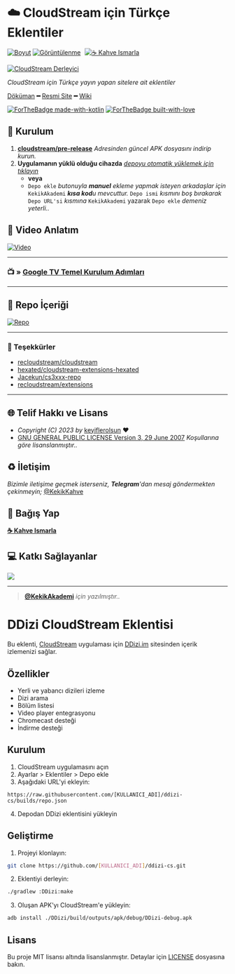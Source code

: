 # ☁️ CloudStream için Türkçe Eklentiler

[![Boyut](https://img.shields.io/github/repo-size/keyiflerolsun/Kekik-cloudstream?logo=git&logoColor=white&label=Boyut)](#)
[![Görüntülenme](https://hits.seeyoufarm.com/api/count/incr/badge.svg?url=https://github.com/keyiflerolsun/Kekik-cloudstream&title=Görüntülenme)](#)
<a href="https://KekikAkademi.org/Kahve" target="_blank"><img src="https://img.shields.io/badge/☕️-Kahve Ismarla-ffdd00" title="☕️ Kahve Ismarla" style="padding-left:5px;"></a>

[![CloudStream Derleyici](https://img.shields.io/github/actions/workflow/status/keyiflerolsun/Kekik-cloudstream/Derleyici.yml?label=CloudStream%20Derleyici&logo=github)](https://github.com/keyiflerolsun/Kekik-cloudstream/actions/workflows/Derleyici.yml)

_CloudStream için Türkçe yayın yapan sitelere ait eklentiler_

[Döküman](https://recloudstream.github.io/csdocs/) **━** [Resmi Site](https://dweb.link/ipns/cloudstream.on.fleek.co/) **━** [Wiki](https://cloudstream.miraheze.org/wiki/Main_Page)

[![ForTheBadge made-with-kotlin](https://ForTheBadge.com/images/badges/made-with-kotlin.svg)](https://kotlinlang.org/)
[![ForTheBadge built-with-love](https://ForTheBadge.com/images/badges/built-with-love.svg)](https://GitHub.com/keyiflerolsun/)

## 💾 Kurulum

1. **[cloudstream/pre-release](https://github.com/recloudstream/cloudstream/releases/tag/pre-release)** _Adresinden güncel APK dosyasını indirip kurun._
2. **Uygulamanın yüklü olduğu cihazda** _[depoyu otomatik yüklemek için tıklayın](https://keyiflerolsun.me/http-protocol-redirector?r=cloudstreamrepo://raw.githubusercontent.com/keyiflerolsun/Kekik-cloudstream/master/repo.json)_
   - **veya**
   - `Depo ekle` _butonuyla **manuel** ekleme yapmak isteyen arkadaşlar için_ `KekikAkademi` _**kısa kod**u mevcuttur._ `Depo ismi` _kısmını boş bırakarak_ `Depo URL'si` _kısmına_ `KekikAkademi` yazarak `Depo ekle` _demeniz yeterli.._

## 📼 Video Anlatım

[![Video](https://github.com/keyiflerolsun/Kekik-cloudstream/raw/master/.github/icons/KisaKod.png?raw=True)](https://t.me/KekikAkademi/1773)

---

### 📺 » [Google TV Temel Kurulum Adımları](https://keyiflerolsun.me/Kekik-cloudstream/MiBox)

---

## 📱 Repo İçeriği

[![Repo](https://github.com/keyiflerolsun/Kekik-cloudstream/raw/master/.github/icons/Repo.jpg?raw=True)](https://raw.githubusercontent.com/keyiflerolsun/Kekik-cloudstream/master/repo.json)

---

### 🎁 Teşekkürler

- [recloudstream/cloudstream](https://github.com/recloudstream/cloudstream)
- [hexated/cloudstream-extensions-hexated](https://github.com/hexated/cloudstream-extensions-hexated)
- [Jacekun/cs3xxx-repo](https://github.com/Jacekun/cs3xxx-repo)
- [recloudstream/extensions](https://github.com/recloudstream/extensions)

---

## 🌐 Telif Hakkı ve Lisans

* *Copyright (C) 2023 by* [keyiflerolsun](https://github.com/keyiflerolsun) ❤️️
* [GNU GENERAL PUBLIC LICENSE Version 3, 29 June 2007](https://github.com/keyiflerolsun/Kekik-cloudstream/blob/master/LICENSE) *Koşullarına göre lisanslanmıştır..*

## ♻️ İletişim

*Bizimle iletişime geçmek isterseniz, **Telegram**'dan mesaj göndermekten çekinmeyin;* [@KekikKahve](https://t.me/KekikKahve)

## 💸 Bağış Yap

**[☕️ Kahve Ismarla](https://KekikAkademi.org/Kahve)**

## 💻 Katkı Sağlayanlar
<a href="https://github.com/keyiflerolsun/Kekik-cloudstream/graphs/contributors?selectedMetric=additions" target="_blank">
  <img src="https://stg.contrib.rocks/image?repo=keyiflerolsun/Kekik-cloudstream" />
</a>

***

> **[@KekikAkademi](https://t.me/KekikAkademi)** *için yazılmıştır..*

# DDizi CloudStream Eklentisi

Bu eklenti, [CloudStream](https://github.com/recloudstream/cloudstream) uygulaması için [DDizi.im](https://www.ddizi.im) sitesinden içerik izlemenizi sağlar.

## Özellikler

- Yerli ve yabancı dizileri izleme
- Dizi arama
- Bölüm listesi
- Video player entegrasyonu
- Chromecast desteği
- İndirme desteği

## Kurulum

1. CloudStream uygulamasını açın
2. Ayarlar > Eklentiler > Depo ekle
3. Aşağıdaki URL'yi ekleyin:
```
https://raw.githubusercontent.com/[KULLANICI_ADI]/ddizi-cs/builds/repo.json
```
4. Depodan DDizi eklentisini yükleyin

## Geliştirme

1. Projeyi klonlayın:
```bash
git clone https://github.com/[KULLANICI_ADI]/ddizi-cs.git
```

2. Eklentiyi derleyin:
```bash
./gradlew :DDizi:make
```

3. Oluşan APK'yı CloudStream'e yükleyin:
```bash
adb install ./DDizi/build/outputs/apk/debug/DDizi-debug.apk
```

## Lisans

Bu proje MIT lisansı altında lisanslanmıştır. Detaylar için [LICENSE](LICENSE) dosyasına bakın.
